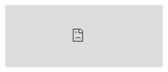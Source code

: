 <iframe src="https://widget.spreaker.com/player?show_id=1433865" width="100%" height="200px" frameborder="0"></iframe>
